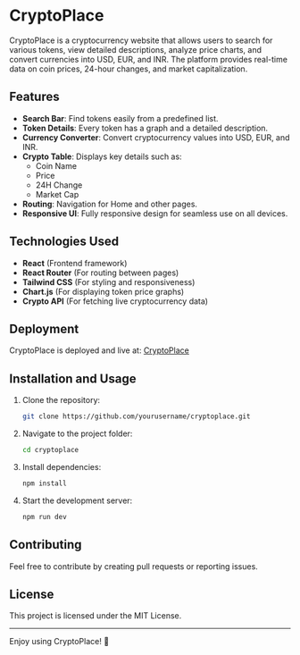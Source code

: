 # CryptoPlace

CryptoPlace is a cryptocurrency website that allows users to search for various tokens, view detailed descriptions, analyze price charts, and convert currencies into USD, EUR, and INR. The platform provides real-time data on coin prices, 24-hour changes, and market capitalization.

## Features

- **Search Bar**: Find tokens easily from a predefined list.
- **Token Details**: Every token has a graph and a detailed description.
- **Currency Converter**: Convert cryptocurrency values into USD, EUR, and INR.
- **Crypto Table**: Displays key details such as:
  - Coin Name
  - Price
  - 24H Change
  - Market Cap
- **Routing**: Navigation for Home and other pages.
- **Responsive UI**: Fully responsive design for seamless use on all devices.

## Technologies Used

- **React** (Frontend framework)
- **React Router** (For routing between pages)
- **Tailwind CSS** (For styling and responsiveness)
- **Chart.js** (For displaying token price graphs)
- **Crypto API** (For fetching live cryptocurrency data)

## Deployment

CryptoPlace is deployed and live at: [CryptoPlace](https://crypto-placeapp.vercel.app)

## Installation and Usage

1. Clone the repository:
   ```sh
   git clone https://github.com/yourusername/cryptoplace.git
   ```
2. Navigate to the project folder:
   ```sh
   cd cryptoplace
   ```
3. Install dependencies:
   ```sh
   npm install
   ```
4. Start the development server:
   ```sh
   npm run dev
   ```

## Contributing

Feel free to contribute by creating pull requests or reporting issues.

## License

This project is licensed under the MIT License.

---

Enjoy using CryptoPlace! 🚀
